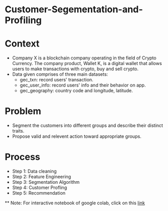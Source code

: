 # Customer-Segementation-and-Profiling
# Context
- Company X is a blockchain company operating in the field of Crypto Currency. The company product, Wallet K, is a digital wallet that allows users to make transactions with crypto, buy and sell crypto.
- Data given comprises of three main datasets:
    + gec_txn: record users' transaction.
    + gec_user_info: record users' info and their behavior on app.
    + gec_geography: country code and longitude, latitude.
# Problem
- Segment the customers into different groups and describe their distinct traits.
- Propose valid and relevent action toward appropriate groups.
# Process
- Step 1: Data cleaning
- Step 2: Feature Engineering
- Step 3: Segmentation Algorithm
- Step 4: Customer Profling
- Step 5: Recommendation

** Note: For interactive notebook of google colab, click on this [link](https://colab.research.google.com/drive/1CsaNNxMNvsRo7VjETT9Ok-MOuJ0tBb2P#scrollTo=de6309b5-2d9c-40ae-824d-15e590a712ed)
